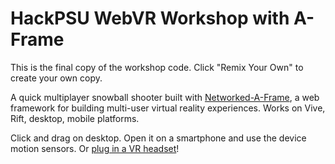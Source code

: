 # HackPSU WebVR Workshop with A-Frame

This is the final copy of the workshop code. Click "Remix Your Own" to create your own copy.

A quick multiplayer snowball shooter built with [Networked-A-Frame](https://github.com/haydenjameslee/networked-aframe), a web framework for building multi-user virtual reality experiences. Works on Vive, Rift, desktop, mobile platforms.

Click and drag on desktop. Open it on a smartphone and use the device motion sensors. Or [plug in a VR headset](https://webvr.rocks)!